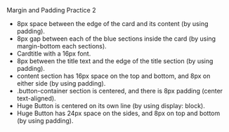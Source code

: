 Margin and Padding Practice 2

- 8px space between the edge of the card and its content (by using padding).
- 8px gap between each of the blue sections inside the card (by using margin-bottom each sections).
- Cardtitle with a 16px font.
- 8px between the title text and the edge of the title section (by using padding).
- content section has 16px space on the top and bottom, and 8px on either side (by using padding).
- .button-container section is centered, and there is 8px padding (center text-aligned).
- Huge Button is centered on its own line (by using display: block).
- Huge Button has 24px space on the sides, and 8px on top and bottom (by using padding).
